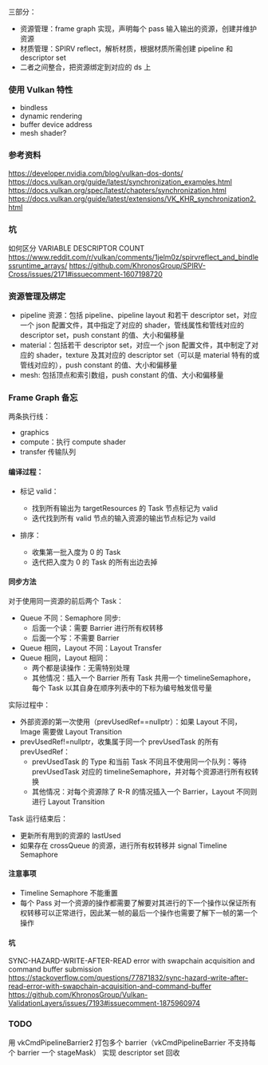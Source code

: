 三部分：

- 资源管理：frame graph 实现，声明每个 pass 输入输出的资源，创建并维护资源
- 材质管理：SPIRV reflect，解析材质，根据材质所需创建 pipeline 和 descriptor set
- 二者之间整合，把资源绑定到对应的 ds 上

### 使用 Vulkan 特性

- bindless
- dynamic rendering
- buffer device address
- mesh shader?

### 参考资料

https://developer.nvidia.com/blog/vulkan-dos-donts/
https://docs.vulkan.org/guide/latest/synchronization_examples.html
https://docs.vulkan.org/spec/latest/chapters/synchronization.html
https://docs.vulkan.org/guide/latest/extensions/VK_KHR_synchronization2.html

### 坑

如何区分 VARIABLE DESCRIPTOR COUNT
https://www.reddit.com/r/vulkan/comments/1jelm0z/spirvreflect_and_bindlessruntime_arrays/
https://github.com/KhronosGroup/SPIRV-Cross/issues/2171#issuecomment-1607198720

### 资源管理及绑定

- pipeline 资源：包括 pipeline、pipeline layout 和若干 descriptor set，对应一个 json 配置文件，其中指定了对应的 shader，管线属性和管线对应的 descriptor set，push constant 的值、大小和偏移量
- material：包括若干 descriptor set，对应一个 json 配置文件，其中制定了对应的 shader，texture 及其对应的 descriptor set（可以是 material 特有的或管线对应的），push constant 的值、大小和偏移量
- mesh: 包括顶点和索引数组，push constant 的值、大小和偏移量

### Frame Graph 备忘

两条执行线：

- graphics
- compute：执行 compute shader
- transfer 传输队列

#### 编译过程：

- 标记 valid：

  - 找到所有输出为 targetResources 的 Task 节点标记为 valid
  - 迭代找到所有 valid 节点的输入资源的输出节点标记为 vaild

- 排序：
  - 收集第一批入度为 0 的 Task
  - 迭代把入度为 0 的 Task 的所有出边去掉

#### 同步方法

对于使用同一资源的前后两个 Task：

- Queue 不同：Semaphore 同步:
  - 后面一个读：需要 Barrier 进行所有权转移
  - 后面一个写：不需要 Barrier
- Queue 相同，Layout 不同：Layout Transfer
- Queue 相同，Layout 相同：
  - 两个都是读操作：无需特别处理
  - 其他情况：插入一个 Barrier
    所有 Task 共用一个 timelineSemaphore，每个 Task 以其自身在顺序列表中的下标为编号触发信号量

实际过程中：

- 外部资源的第一次使用（prevUsedRef==nullptr）：如果 Layout 不同，Image 需要做 Layout Transition
- prevUsedRef!=nullptr，收集属于同一个 prevUsedTask 的所有 prevUsedRef：
  - prevUsedTask 的 Type 和当前 Task 不同且不使用同一个队列：等待 prevUsedTask 对应的 timelineSemaphore，并对每个资源进行所有权转换
  - 其他情况：对每个资源除了 R-R 的情况插入一个 Barrier，Layout 不同则进行 Layout Transition

Task 运行结束后：

- 更新所有用到的资源的 lastUsed
- 如果存在 crossQueue 的资源，进行所有权转移并 signal Timeline Semaphore

#### 注意事项

- Timeline Semaphore 不能重置
- 每个 Pass 对一个资源的操作都需要了解要对其进行的下一个操作以保证所有权转移可以正常进行，因此某一帧的最后一个操作也需要了解下一帧的第一个操作

#### 坑

SYNC-HAZARD-WRITE-AFTER-READ error with swapchain acquisition and command buffer submission
https://stackoverflow.com/questions/77871832/sync-hazard-write-after-read-error-with-swapchain-acquisition-and-command-buffer
https://github.com/KhronosGroup/Vulkan-ValidationLayers/issues/7193#issuecomment-1875960974

### TODO

用 vkCmdPipelineBarrier2 打包多个 barrier（vkCmdPipelineBarrier 不支持每个 barrier 一个 stageMask）
实现 descriptor set 回收
